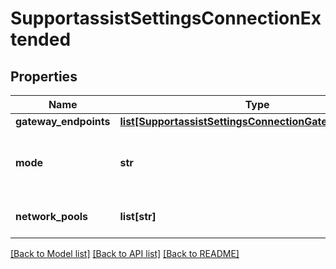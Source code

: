 # SupportassistSettingsConnectionExtended

## Properties
Name | Type | Description | Notes
------------ | ------------- | ------------- | -------------
**gateway_endpoints** | [**list[SupportassistSettingsConnectionGatewayEndpoint]**](SupportassistSettingsConnectionGatewayEndpoint.md) |  | [optional] 
**mode** | **str** | Connection Mode for SupportAssist: can be direct or via gateway | [optional] 
**network_pools** | **list[str]** | Network pools for gateway use | [optional] 

[[Back to Model list]](../README.md#documentation-for-models) [[Back to API list]](../README.md#documentation-for-api-endpoints) [[Back to README]](../README.md)


